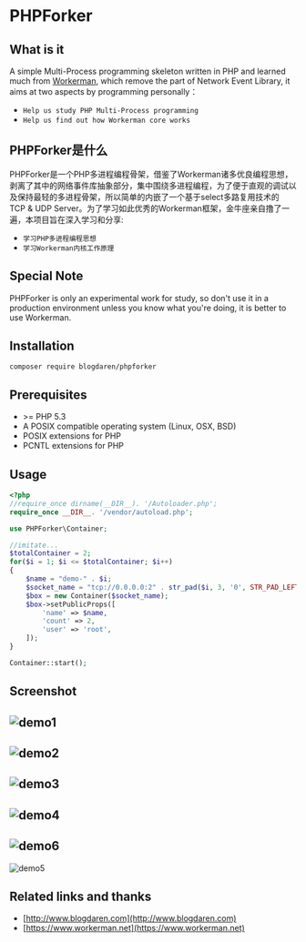 # PHPForker

## What is it
A simple Multi-Process programming skeleton written in PHP and learned much from [Workerman](https://www.workerman.net), which remove the part of Network Event Library, it aims at two aspects by programming personally：
* `Help us study PHP Multi-Process programming` 
* `Help us find out how Workerman core works` 

## PHPForker是什么
PHPForker是一个PHP多进程编程骨架，借鉴了Workerman诸多优良编程思想，剥离了其中的网络事件库抽象部分，集中围绕多进程编程，为了便于直观的调试以及保持最轻的多进程骨架，所以简单的内嵌了一个基于select多路复用技术的 TCP & UDP Server。为了学习如此优秀的Workerman框架，金牛座亲自撸了一遍，本项目旨在深入学习和分享:
* `学习PHP多进程编程思想` 
* `学习Workerman内核工作原理`

## Special Note
PHPForker is only an experimental work for study, so don't use it in a production environment unless you know what you're doing, it is better to use Workerman.

## Installation
```
composer require blogdaren/phpforker
```

## Prerequisites
* \>= PHP 5.3
* A POSIX compatible operating system (Linux, OSX, BSD)  
* POSIX extensions for PHP  
* PCNTL extensions for PHP  

## Usage

```php
<?php
//require_once dirname(__DIR__). '/Autoloader.php';
require_once __DIR__. '/vendor/autoload.php';

use PHPForker\Container;

//imitate...
$totalContainer = 2;
for($i = 1; $i <= $totalContainer; $i++)
{
    $name = "demo-" . $i;
    $socket_name = "tcp://0.0.0.0:2" . str_pad($i, 3, '0', STR_PAD_LEFT);
    $box = new Container($socket_name);
    $box->setPublicProps([
        'name' => $name,
        'count' => 2,
        'user' => 'root',
    ]);
}

Container::start();
```

## Screenshot
![demo1](https://github.com/blogdaren/PHPForker/blob/master/Image/demo1.png)
----
![demo2](https://github.com/blogdaren/PHPForker/blob/master/Image/demo2.png)
----
![demo3](https://github.com/blogdaren/PHPForker/blob/master/Image/demo3.png)
----
![demo4](https://github.com/blogdaren/PHPForker/blob/master/Image/demo4.png)
----
![demo6](https://github.com/blogdaren/PHPForker/blob/master/Image/demo6.png)
----
![demo5](https://github.com/blogdaren/PHPForker/blob/master/Image/demo5.png)


## Related links and thanks

* [http://www.blogdaren.com](http://www.blogdaren.com)
* [https://www.workerman.net](https://www.workerman.net)


